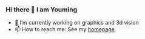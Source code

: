 ### Hi there 👋 I am Youming

- 🔭 I’m currently working on graphics and 3d vision
- 📫 How to reach me: See my [homepage](https://denghilbert.github.io/)
<!--
**denghilbert/denghilbert** is a ✨ _special_ ✨ repository because its `README.md` (this file) appears on your GitHub profile.
Here are some ideas to get you started:

- 🌱 I’m currently learning ...
- 👯 I’m looking to collaborate on ...
- 🤔 I’m looking for help with ...
- 💬 Ask me about ...

- 😄 Pronouns: ...
- ⚡ Fun fact: ...
-->
